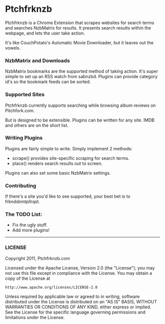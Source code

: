 Ptchfrknzb
===========================

Ptchfrknzb is a Chrome Extension that scrapes websites for search terms and searches NzbMatrix for results.
It presents search results within the webpage, and lets the user take action.

It's like CouchPotato's Automatic Movie Downloader, but it leaves out the vowels.


### NzbMatrix and Downloads ###
NzbMatrix bookmarks are the supported method of taking action. It's super simple to set up an RSS watch from sabnzbd.
Plugins can provide category id's so the bookmark feeds can be sorted.



### Supported Sites ###
Ptchfrknzb currently supports searching while browsing album reviews on Pitchfork.com.

But is designed to be extensible. Plugins can be written for any site. IMDB and others are on the short list.



### Writing Plugins ###
Plugins are fairly simple to write. Simply implement 2 methods:

 - scrape() provides site-specific scraping for search terms.
 - place() renders search results out to screen.

Plugins can also set some basic NzbMatrix settings.



### Contributing ###
If there's a site you'd like to see supported, your best bet is to frkndsbmtpllrqst.




### The TODO List: ###
- Fix the ugly stuff.
- Add more plugins!


-----------------------------------

### LICENSE ###

Copyright 2011, Ptchfrknzb.com

Licensed under the Apache License, Version 2.0 (the "License");
you may not use this file except in compliance with the License.
You may obtain a copy of the License at

    http://www.apache.org/licenses/LICENSE-2.0

Unless required by applicable law or agreed to in writing, software
distributed under the License is distributed on an "AS IS" BASIS,
WITHOUT WARRANTIES OR CONDITIONS OF ANY KIND, either express or implied.
See the License for the specific language governing permissions and
limitations under the License.